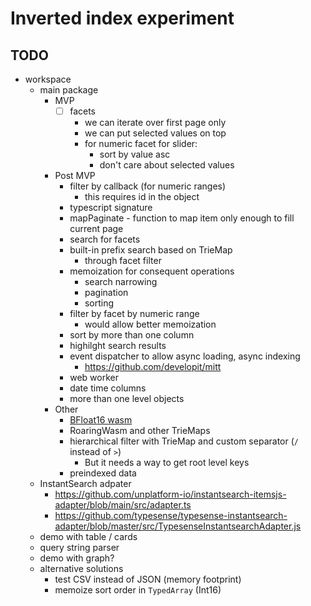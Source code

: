 # Inverted index experiment

## TODO

- workspace
  - main package
    - MVP
      - [ ] facets
        - we can iterate over first page only
        - we can put selected values on top
        - for numeric facet for slider:
          - sort by value asc
          - don't care about selected values
    - Post MVP
      - filter by callback (for numeric ranges)
        - this requires id in the object
      - typescript signature
      - mapPaginate - function to map item only enough to fill current page
      - search for facets
      - built-in prefix search based on TrieMap
        - through facet filter
      - memoization for consequent operations
        - search narrowing
        - pagination
        - sorting
      - filter by facet by numeric range
        - would allow better memoization
      - sort by more than one column
      - highilght search results
      - event dispatcher to allow async loading, async indexing
        - https://github.com/developit/mitt
      - web worker
      - date time columns
      - more than one level objects
    - Other
      - [BFloat16 wasm](https://github.com/tc39/proposal-float16array/issues/7)
      - RoaringWasm and other TrieMaps
      - hierarchical filter with TrieMap and custom separator (`/` instead of `>`)
        - But it needs a way to get root level keys
      - preindexed data
  - InstantSearch adpater
    - https://github.com/unplatform-io/instantsearch-itemsjs-adapter/blob/main/src/adapter.ts
    - https://github.com/typesense/typesense-instantsearch-adapter/blob/master/src/TypesenseInstantsearchAdapter.js
  - demo with table / cards
  - query string parser
  - demo with graph?
  - alternative solutions
    - test CSV instead of JSON (memory footprint)
    - memoize sort order in `TypedArray` (Int16)
